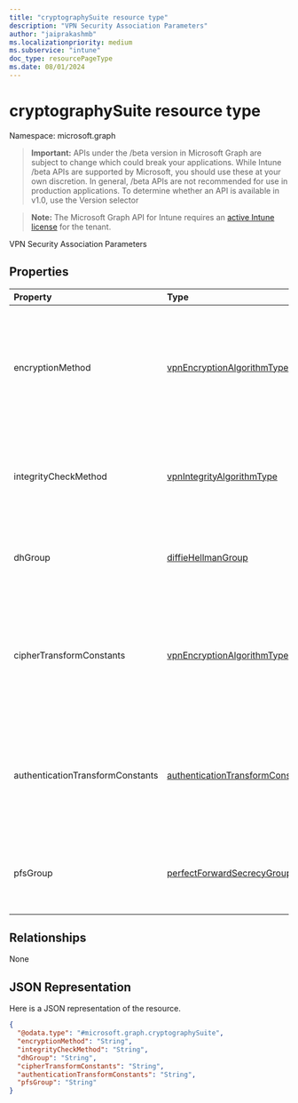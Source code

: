 ```yaml
---
title: "cryptographySuite resource type"
description: "VPN Security Association Parameters"
author: "jaiprakashmb"
ms.localizationpriority: medium
ms.subservice: "intune"
doc_type: resourcePageType
ms.date: 08/01/2024
---
```


# cryptographySuite resource type

Namespace: microsoft.graph

> **Important:** APIs under the /beta version in Microsoft Graph are subject to change which could break your applications. While Intune /beta APIs are supported by Microsoft, you should use these at your own discretion. In general, /beta APIs are not recommended for use in production applications. To determine whether an API is available in v1.0, use the Version selector

> **Note:** The Microsoft Graph API for Intune requires an [active Intune license](https://go.microsoft.com/fwlink/?linkid=839381) for the tenant.

VPN Security Association Parameters

## Properties
|Property|Type|Description|
|:---|:---|:---|
|encryptionMethod|[vpnEncryptionAlgorithmType](../resources/intune-deviceconfig-vpnencryptionalgorithmtype.md)|Encryption Method. Possible values are: `aes256`, `des`, `tripleDes`, `aes128`, `aes128Gcm`, `aes256Gcm`, `aes192`, `aes192Gcm`, `chaCha20Poly1305`.|
|integrityCheckMethod|[vpnIntegrityAlgorithmType](../resources/intune-deviceconfig-vpnintegrityalgorithmtype.md)|Integrity Check Method. Possible values are: `sha2_256`, `sha1_96`, `sha1_160`, `sha2_384`, `sha2_512`, `md5`.|
|dhGroup|[diffieHellmanGroup](../resources/intune-deviceconfig-diffiehellmangroup.md)|Diffie Hellman Group. Possible values are: `group1`, `group2`, `group14`, `ecp256`, `ecp384`, `group24`.|
|cipherTransformConstants|[vpnEncryptionAlgorithmType](../resources/intune-deviceconfig-vpnencryptionalgorithmtype.md)|Cipher Transform Constants. Possible values are: `aes256`, `des`, `tripleDes`, `aes128`, `aes128Gcm`, `aes256Gcm`, `aes192`, `aes192Gcm`, `chaCha20Poly1305`.|
|authenticationTransformConstants|[authenticationTransformConstant](../resources/intune-deviceconfig-authenticationtransformconstant.md)|Authentication Transform Constants. Possible values are: `md5_96`, `sha1_96`, `sha_256_128`, `aes128Gcm`, `aes192Gcm`, `aes256Gcm`.|
|pfsGroup|[perfectForwardSecrecyGroup](../resources/intune-deviceconfig-perfectforwardsecrecygroup.md)|Perfect Forward Secrecy Group. Possible values are: `pfs1`, `pfs2`, `pfs2048`, `ecp256`, `ecp384`, `pfsMM`, `pfs24`.|

## Relationships
None

## JSON Representation
Here is a JSON representation of the resource.
<!-- {
  "blockType": "resource",
  "@odata.type": "microsoft.graph.cryptographySuite"
}
-->
``` json
{
  "@odata.type": "#microsoft.graph.cryptographySuite",
  "encryptionMethod": "String",
  "integrityCheckMethod": "String",
  "dhGroup": "String",
  "cipherTransformConstants": "String",
  "authenticationTransformConstants": "String",
  "pfsGroup": "String"
}
```